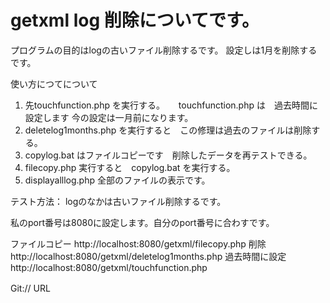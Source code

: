 
 # getxml log 削除についてです。

プログラムの目的はlogの古いファイル削除するです。
設定しは1月を削除するです。

使い方につてについて

1. 先touchfunction.php を実行する。
　 touchfunction.php は　過去時間に設定します 今の設定は一月前になります。
2. deletelog1months.php を実行すると　この修理は過去のファイルは削除する。
3. copylog.bat はファイルコピーです　削除したデータを再テストできる。
4. filecopy.php 実行すると　copylog.bat を実行する。
5. displayalllog.php 全部のファイルの表示です。


テスト方法：
logのなかは古いファイル削除するです。

私のport番号は8080に設定します。自分のport番号に合わすです。

ファイルコピー
http://localhost:8080/getxml/filecopy.php
削除
http://localhost:8080/getxml/deletelog1months.php
過去時間に設定
http://localhost:8080/getxml/touchfunction.php

Git:// URL　


